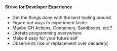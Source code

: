 #### Strive for Developer Experience
- Get the things done with the best tooling around
- Figure out ways to experiment faster
- Maybe GH Actions, Containers, Sandboxes, etc.?
- Literate programming everywhere
- Make it easy for your future self
- Observe its rise or replacement over decade(s)
